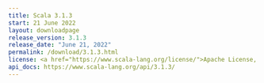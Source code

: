 ```yaml
---
title: Scala 3.1.3
start: 21 June 2022
layout: downloadpage
release_version: 3.1.3
release_date: "June 21, 2022"
permalink: /download/3.1.3.html
license: <a href="https://www.scala-lang.org/license/">Apache License, Version 2.0</a>
api_docs: https://www.scala-lang.org/api/3.1.3/
---
```

